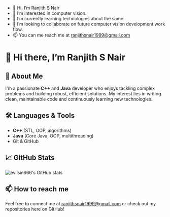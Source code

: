 - 👋 Hi, I’m Ranjith S Nair
- 👀 I’m interested in computer vision.
- 🌱 I’m currently learning technologies about the same.
- 💞️ I’m looking to collaborate on future computer vision development work flow.
- 📫 You can me reach me at ranjithsnair1999@gmail.com

# 👋 Hi there, I’m Ranjith S Nair

## 🚀 About Me
I'm a passionate **C++** and **Java** developer who enjoys tackling complex problems and building robust, efficient solutions. My interest lies in writing clean, maintainable code and continuously learning new technologies.

## 🛠️ Languages & Tools
- **C++** (STL, OOP, algorithms)
- **Java** (Core Java, OOP, multithreading)
- Git & GitHub

## 📈 GitHub Stats

![evilsin666's GitHub stats](https://github-readme-stats.vercel.app/api?username=evilsin666&show_icons=true&theme=tokyonight)

## 📫 How to reach me
Feel free to connect me at ranjithsnair1999@gmail.com or check out my repositories here on GitHub!

<!---
evilsin666/evilsin666 is a ✨ special ✨ repository because its `README.md` (this file) appears on your GitHub profile.
You can click the Preview link to take a look at your changes.
--->
